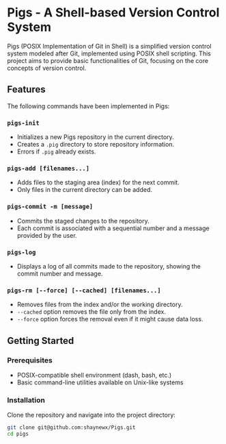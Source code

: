 # Pigs - A Shell-based Version Control System

Pigs (POSIX Implementation of Git in Shell) is a simplified version control system modeled after Git, implemented using POSIX shell scripting. This project aims to provide basic functionalities of Git, focusing on the core concepts of version control.

## Features

The following commands have been implemented in Pigs:

### `pigs-init`
- Initializes a new Pigs repository in the current directory.
- Creates a `.pig` directory to store repository information.
- Errors if `.pig` already exists.

### `pigs-add [filenames...]`
- Adds files to the staging area (index) for the next commit.
- Only files in the current directory can be added.

### `pigs-commit -m [message]`
- Commits the staged changes to the repository.
- Each commit is associated with a sequential number and a message provided by the user.

### `pigs-log`
- Displays a log of all commits made to the repository, showing the commit number and message.

### `pigs-rm [--force] [--cached] [filenames...]`
- Removes files from the index and/or the working directory.
- `--cached` option removes the file only from the index.
- `--force` option forces the removal even if it might cause data loss.

## Getting Started

### Prerequisites
- POSIX-compatible shell environment (dash, bash, etc.)
- Basic command-line utilities available on Unix-like systems

### Installation

Clone the repository and navigate into the project directory:
```sh
git clone git@github.com:shaynewx/Pigs.git
cd pigs
```

